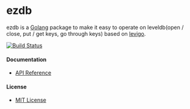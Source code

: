 # ezdb

ezdb is a [Golang](http://golang.org) package to make it easy to operate on leveldb(open / close, put / get keys, go through keys) based on [levigo](https://github.com/jmhodges/levigo).

[![Build Status](https://travis-ci.org/northbright/ezdb.svg?branch=master)](https://travis-ci.org/northbright/ezdb)

#### Documentation
* [API Reference](http://godoc.org/github.com/northbright/ezdb)

#### License
* [MIT License](./LICENSE)
